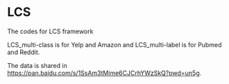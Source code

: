 # LCS

The codes for LCS framework

LCS_multi-class is for Yelp and Amazon and LCS_multi-label is for Pubmed and Reddit.

The data is shared in https://pan.baidu.com/s/1SsAm3tMime6CJCrhYWzSkQ?pwd=un5g.
